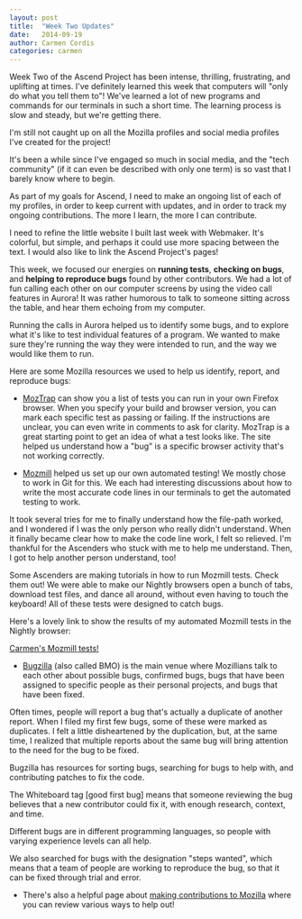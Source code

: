 ```yaml
---
layout: post
title:  "Week Two Updates"
date:   2014-09-19
author: Carmen Cordis
categories: carmen
---
```


Week Two of the Ascend Project has been intense, thrilling, frustrating, and uplifting at times.  I've definitely learned this week that computers will "only do what you tell them to"!  We've learned a lot of new programs and commands for our terminals in such a short time.  The learning process is slow and steady, but we're getting there.

I'm still not caught up on all the Mozilla profiles and social media profiles I've created for the project!  

It's been a while since I've engaged so much in social media, and the "tech community" (if it can even be described with only one term) is so vast that I barely know where to begin.

As part of my goals for Ascend, I need to make an ongoing list of each of my profiles, in order to keep current with updates, and in order to track my ongoing contributions.  The more I learn, the more I can contribute.

I need to refine the little website I built last week with Webmaker.  It's colorful, but simple, and perhaps it could use more spacing between the text.  I would also like to link the Ascend Project's pages!

This week, we focused our energies on **running tests**, **checking on bugs**, and **helping to reproduce bugs** found by other contributors.  We had a lot of fun calling each other on our computer screens by using the video call features in Aurora!  It was rather humorous to talk to someone sitting across the table, and hear them echoing from my computer.

Running the calls in Aurora helped us to identify some bugs, and to explore what it's like to test individual features of a program.   We wanted to make sure they're running the way they were intended to run, and the way we would like them to run.

Here are some Mozilla resources we used to help us identify, report, and reproduce bugs:

+ [MozTrap](https://moztrap.mozilla.org) can show you a list of tests you can run in your own Firefox browser.  When you specify your build and browser version, you can mark each specific test as passing or failing.  If the instructions are unclear, you can even write in comments to ask for clarity.  MozTrap is a great starting point to get an idea of what a test looks like.  The site helped us understand how a "bug" is a specific browser activity that's not working correctly.

+ [Mozmill](https://developer.mozilla.org/en-US/docs/Mozilla/QA/Mozmill_tests) helped us set up our own automated testing!  We mostly chose to work in Git for this.  We each had interesting discussions about how to write the most accurate code lines in our terminals to get the automated testing to work.

It took several tries for me to finally understand how the file-path worked, and I wondered if I was the only person who really didn't understand.  When it finally became clear how to make the code line work, I felt so relieved.  I'm thankful for the Ascenders who stuck with me to help me understand.  Then, I got to help another person understand, too!

Some Ascenders are making tutorials in how to run Mozmill tests.  Check them out!  We were able to make our Nightly browsers open a bunch of tabs, download test files, and dance all around, without even having to touch the keyboard!  All of these tests were designed to catch bugs.

Here's a lovely link to show the results of my automated Mozmill tests in the Nightly browser:

[Carmen's Mozmill tests!](http://mozmill-crowd.blargon7.com/#/functional/report/2f982f72826307fed840a3b11c3bce2e)

+ [Bugzilla](https://bugzilla.mozilla.org/) (also called BMO) is the main venue where Mozillians talk to each other about possible bugs, confirmed bugs, bugs that have been assigned to specific people as their personal projects, and bugs that have been fixed.

Often times, people will report a bug that's actually a duplicate of another report.  When I filed my first few bugs, some of these were marked as duplicates.  I felt a little disheartened by the duplication, but, at the same time, I realized that multiple reports about the same bug will bring attention to the need for the bug to be fixed.

Bugzilla has resources for sorting bugs, searching for bugs to help with, and contributing patches to fix the code.

The Whiteboard tag [good first bug] means that someone reviewing the bug believes that a new contributor could fix it, with enough research, context, and time.

Different bugs are in different programming languages, so people with varying experience levels can all help.

We also searched for bugs with the designation "steps wanted", which means that a team of people are working to reproduce the bug, so that it can be fixed through trial and error.

+ There's also a helpful page about [making contributions to Mozilla](http://whatcanidoformozilla.org) where you can review various ways to help out!